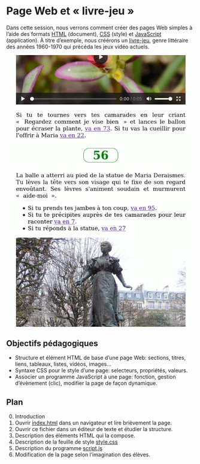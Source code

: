 # Page Web et « livre-jeu »

Dans cette session, nous verrons comment créer des pages Web simples à l’aide des formats [HTML](https://fr.wikipedia.org/wiki/Hypertext_Markup_Language) (document), [CSS](https://fr.wikipedia.org/wiki/Feuilles_de_style_en_cascade) (style) et [JavaScript](https://fr.wikipedia.org/wiki/JavaScript) (application). À titre d’exemple, nous créérons un [livre-jeu](https://fr.wikipedia.org/wiki/Livre-jeu), genre littéraire des années 1960-1970 qui précéda les jeux vidéo actuels.

![Capture d’écran](https://raw.githubusercontent.com/AECS-17/AECS-informatique/master/web-livre-jeu/capture.png)

## Objectifs pédagogiques

* Structure et élément HTML de base d’une page Web: sections, titres, liens, tableaux, listes, vidéos, images...
* Syntaxe CSS pour le style d’une page: selecteurs, propriétés, valeurs.
* Associer un programme JavaScript à une page: fonction, gestion d’évènement
  (clic), modifier la page de façon dynamique.

## Plan

0. Introduction
1. Ouvrir [index.html](https://github.com/AECS-17/AECS-informatique/blob/master/web-livre-jeu/index.html) dans un navigateur et lire brièvement la page.
2. Ouvrir ce fichier dans un éditeur de texte et étudier la structure.
3. Description des éléments HTML qui la compose.
4. Description de la feuille de style [style.css](https://github.com/AECS-17/AECS-informatique/blob/master/web-livre-jeu/style.css)
5. Description du programme [script.js](https://github.com/AECS-17/AECS-informatique/blob/master/web-livre-jeu/script.js)
6. Modification de la page selon l’imagination des élèves.
